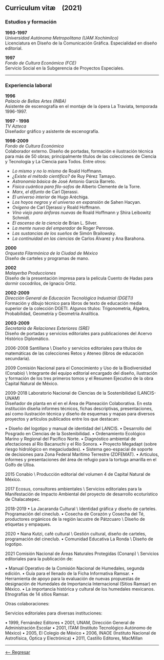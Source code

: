 ## Curriculum vitæ (2021)

### Estudios y formación

**1993-1997** <br>
_Universidad Autónoma Metropolitana (UAM Xochimilco)_ <br> Licenciatura en Diseño de la Comunicación Gráfica. Especialidad en diseño editorial.

**1997** <br>
_Fondo de Cultura Económica (FCE)_ <br>
Servicio Social en la Subgerencia de Proyectos Especiales.

---

### Experiencia laboral

**1996** <br>
_Palacio de Bellas Artes (INBA)_ <br>
Asistente de escenografía en el montaje de la ópera La Traviata, temporada 1996-1997.

**1997 - 1998** <br>
_TV Azteca_ <br>
Diseñador gráfico y asistente de escenografía.

**1998-2009** <br>
_Fondo de Cultura Económica_ <br>
Colaborador externo. Diseño de portadas, formación e ilustración técnica para más de 50 obras; principalmente títulos de las colecciones de Ciencia y Tecnología y La Ciencia para Todos. Entre otros:

-	_Lo mismo y no lo mismo_ de Roald Hoffmann.
-	_¿Existe el método científico?_ de Ruy Pérez Tamayo.
-	_Astronomía básica_ de José Antonio García Barreto.
-	_Física cuántica para filo-sofos_ de Alberto Clemente de la Torre.
-	_Marx, el difunto_ de Carl Djerassi.
-	_El universo interior_ de Hugo Aréchiga.
-	_Los hoyos negros y el universo en expansión_  de Sahen Hacyan.
-	_Oxígeno_ de Carl Djerassi y Roald Hoffmann.
-	_Vino viejo para ánforas nuevas_ de Roald Hoffmann y Shira Leibowitz Schmidt.
-	_El ascenso de la ciencia_ de Brian L. Silver.
-	_La mente nueva del emperador_ de Roger Penrose.
-	_Las sustancias de los sueños_ de Simón Brailowsky.
-	_La continuidad en las ciencias_ de Carlos Álvarez y Ana Barahona.

**2000** <br>
_Orquesta Filarmónica de la Ciudad de México_ <br>
Diseño de carteles y programas de mano.

**2002** <br>
_Malayerba Producciones_ <br>
Diseño de la presentación impresa para la película Cuento de Hadas para dormir cocodrilos, de Ignacio Ortiz.

**2002-2009** <br>
_Dirección General de Educación Tecnológica Industrial (DGETI)_ <br>
Formación y dibujo técnico para libros de texto de educación media superior de la colección DGETI. Algunos  títulos: Trigonometría, Álgebra, Probabilidad, Geometría y Geometría Analítica.

**2003-2009** <br>
_Secretaría de Relaciones Exteriores (SRE)_ <br>
Diseño de portadas y servicios editoriales para publicaciones del Acervo Histórico Diplomático.

2006-2008
Santillana \ Diseño y servicios editoriales para títulos de matemáticas de las colecciones Retos y Ateneo (libros de educación secundaria).

2009
Comisión Nacional para el Conocimiento y Uso de la Biodiversidad (Conabio) \ Integrante del equipo editorial encargado del diseño, ilustración y formación de  los tres primeros tomos y el Resumen Ejecutivo de la obra Capital Natural de México.

2009-2018
Laboratorio Nacional de Ciencias de la Sostenibilidad (LANCIS-UNAM) \
Diseñador de planta en el en el Área de Planeación Colaborativa. En esta institución diseña informes técnicos, fichas descriptivas, presentaciones, así como ilustración técnica y diseño de esquemas y mapas para diversos proyectos y artículos publicados entre los que destacan:

•	Diseño del logotipo y manual de identidad del LANCIS.
•	Desarrollo del Posgrado en Ciencias de la Sostenibilidad.
•	Ordenamiento Ecológico Marino y Regional del Pacífico Norte.
•	Diagnóstico ambiental de afectaciones al Río Bacanuchi y el Río Sonora.
•	Proyecto Megadapt (sobre riesgo hidrológico en megaciudades).
•	Sistema geo-espacial de soporte de decisiones para Zona Federal Marítimo Terrestre (ZOFEMAT).
•	Artículos, informes y presentaciones del área de refugio para la tortuga amarilla en el Golfo de Ulloa.

2015
Conabio \ Producción editorial del volumen 4 de Capital Natural de México.

2017
Ecosus, consultores ambientales \ Servicios editoriales para la Manifestación de Impacto Ambiental del proyecto de desarrollo ecoturístico de Chalacatepec.


2018-2019
•	La Jacaranda Cultural \  Identidad gráfica y diseño de carteles. Programación del cineclub.
•	Cosecha de Corazón y Cosecha del Té, productores orgánicos de la región lacustre de Pátzcuaro \ Diseño de etiquetas y empaques.

2020
•	Nana Kutzi, café cultural \  Gestión cultural, diseño de carteles, programación del cineclub.
•	Comunidad Educativa La Ronda \ Diseño de logotipo.

2021
Comisión Nacional de Áreas Naturales Protegidas (Conanp) \ Servicios editoriales para la publicación de:

•	Manual Operativo de la Comisión Nacional de Humedales, segunda edición.
•	Guía para el llenado de la Ficha Informativa Ramsar.
•	Herramienta de apoyo para la evaluación de nuevas propuestas de designación de Humedales de Importancia Internacional (Sitios Ramsar) en México.
•	La importancia histórica y cultural de los humedales mexicanos. Etnografías de 14 sitios Ramsar.


Otras colaboraciones:

Servicios editoriales para diversas instituciones:

•	1999, Fernández Editores
•	2001, UNAM, Dirección General de Administración Escolar
•	2001, ITAM (Instituto Tecnológico Autónomo de México)
•	2005, El Colegio de México
•	2006, INAOE (Instituto Nacional de Astrofísica, Óptica y Electrónica)
•	2011, Castillo Editores, MacMillan

---


[<-- Regresar](./index.md)

